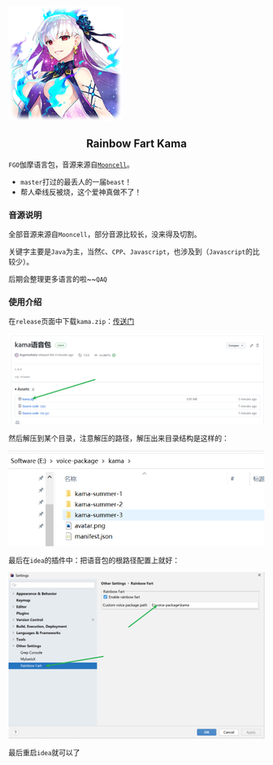 ![avatar](README/avatar.png)

<h2 style="text-align:center"> Rainbow Fart Kama </h2>

`FGO`伽摩语言包，音源来源自[`Mooncell`](https://fgo.wiki/w/迦摩(Avenger)#.E8.AF.AD.E9.9F.B3)。

- `master`打过的最丢人的一届`beast`！
- 帮人牵线反被烧，这个爱神真做不了！

### 音源说明

全部音源来源自`Mooncell`，部分音源比较长，没来得及切割。

关键字主要是`Java`为主，当然`C`、`CPP`、`Javascript`，也涉及到（`Javascript`的比较少）。

后期会整理更多语言的啦~~`QAQ`

### 使用介绍

在`release`页面中下载`kama.zip`：[传送门](https://github.com/ArgentoAskia/rainbow-fart-kama/releases/tag/1.0.0)

![image-20220806031601439](README/image-20220806031601439.png)

然后解压到某个目录，注意解压的路径，解压出来目录结构是这样的：

![image-20220806031709829](README/image-20220806031709829.png)

最后在`idea`的插件中：把语音包的根路径配置上就好：

![image-20220806031847872](README/image-20220806031847872.png)

最后重启`idea`就可以了